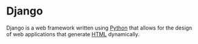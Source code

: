 
# Django

Django is a web framework written using [Python](/wiki/Python) that allows for the design of web applications that generate [HTML](/wiki/HTML) dynamically.

  